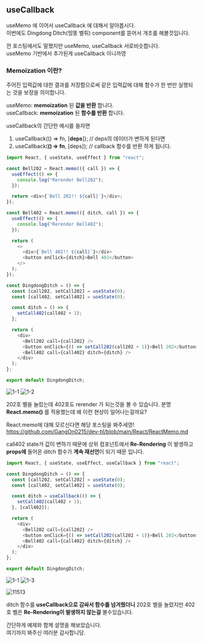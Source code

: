 ## useCallback

useMemo 에 이어서 useCallback 에 대해서 알아봅시다. <br>
이번에도 Dingdong Ditch(띵똥 벨튀) component를 뜯어서 개조를 해볼것입니다. <br>

전 포스팅에서도 말했지만 useMemo, useCallback 서로비슷합니다. <br>
useMemo 기반에서 추가된게 useCallback 이니까영 <br>

### Memoization 이란?

주어진 입력값에 대한 결과를 저장함으로써 같은 입력값에 대해 함수가 한 번만 실행되는 것을 보장을 의미합니다.

useMemo: **memoization** 된 **값을 반환** 합니다. <br>
useCallback: **memoization** 된 **함수를 반환** 합니다. <br>

useCallback의 간단한 예시를 들자면

1.  useCallback(() => fn, [**deps**]); // deps의 데이터가 변하게 된다면
2.  useCallback(**() => fn**, [deps]); // callback 함수를 반환 하게 됩니다.

```js
import React, { useState, useEffect } from "react";

const Bell202 = React.memo(({ call }) => {
  useEffect(() => {
    console.log("Rerender Bell202");
  });

  return <div>{`Bell 202!! ${call}`}</div>;
});

const Bell402 = React.memo(({ ditch, call }) => {
  useEffect(() => {
    console.log("Rerender Bell402");
  });

  return (
    <>
      <div>{`Bell 402!! ${call}`}</div>
      <button onClick={ditch}>Bell 402</button>
    </>
  );
});

const DingdongDitch = () => {
  const [call202, setCall202] = useState(0);
  const [call402, setCall402] = useState(0);

  const ditch = () => {
    setCall402(call402 + 1);
  };

  return (
    <div>
      <Bell202 call={call202} />
      <button onClick={() => setCall202(call202 + 1)}>Bell 202</button>
      <Bell402 call={call402} ditch={ditch} />
    </div>
  );
};

export default DingdongDitch;
```

![1-1](https://user-images.githubusercontent.com/96044518/161691628-b87aa5ac-a00e-4cfa-a838-162c779ca771.gif)
![1-2](https://user-images.githubusercontent.com/96044518/161691629-e7943d67-ed71-4a2a-8c12-cec9f487cc34.gif)

202호 벨을 눌렀는데 402호도 rerender 가 되는것을 볼 수 있습니다.
분명 **React.memo()** 를 적용했는데 왜 이런 현상이 일어나는걸까요? <br>

React.memo에 대해 모르신다면 해당 포스팅을 봐주세영! <br>
https://github.com/GangOn0215/dev-til/blob/main/React/ReactMemo.md <br>

call402 state가 값이 변하기 때문에 상위 컴포넌트에서 **Re-Rendering** 이 발생하고 **props에** 들어온 ditch 함수가 **계속 재선언**이 되기 때문 입니다.

```js
import React, { useState, useEffect, useCallback } from "react";

const DingdongDitch = () => {
  const [call202, setCall202] = useState(0);
  const [call402, setCall402] = useState(0);

  const ditch = useCallback(() => {
    setCall402(call402 + 1);
  }, [call402]);

  return (
    <div>
      <Bell202 call={call202} />
      <button onClick={() => setCall202(call202 + 1)}>Bell 202</button>
      <Bell402 call={call402} ditch={ditch} />
    </div>
  );
};

export default DingdongDitch;
```

![1-1](https://user-images.githubusercontent.com/96044518/161691628-b87aa5ac-a00e-4cfa-a838-162c779ca771.gif)
![1-3](https://user-images.githubusercontent.com/96044518/161691631-fa00ac85-3a36-44c6-8e29-91dcbaea0e41.gif)

![11513](https://user-images.githubusercontent.com/96044518/161692157-860d5772-33a2-4b4e-b3f1-c63204294884.jpg)

ditch 함수를 **useCallback으로 감싸서 함수를 넘겨줬더니** 202호 벨을 눌렀지만 402호 벨은 **Re-Rendering이 발생하지 않는걸** 볼수있습니다. <br>

간단하게 예제와 함께 설명을 해보았습니다. <br>
여기까지 봐주신 여러분 감사합니당.
